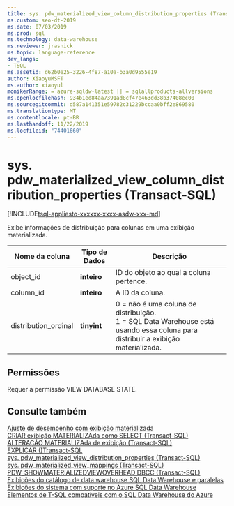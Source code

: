 ```yaml
---
title: sys. pdw_materialized_view_column_distribution_properties (Transact-SQL)
ms.custom: seo-dt-2019
ms.date: 07/03/2019
ms.prod: sql
ms.technology: data-warehouse
ms.reviewer: jrasnick
ms.topic: language-reference
dev_langs:
- TSQL
ms.assetid: d62b0e25-3226-4f87-a10a-b3a0d9555e19
author: XiaoyuMSFT
ms.author: xiaoyul
monikerRange: = azure-sqldw-latest || = sqlallproducts-allversions
ms.openlocfilehash: 934b1ed84aa7391ad8cf47e463dd38b37408ec00
ms.sourcegitcommit: d587a141351e59782c31229bccaa0bff2e869580
ms.translationtype: MT
ms.contentlocale: pt-BR
ms.lasthandoff: 11/22/2019
ms.locfileid: "74401660"
---
```

# <a name="syspdw_materialized_view_column_distribution_properties-transact-sql"></a>sys. pdw_materialized_view_column_distribution_properties (Transact-SQL) 

[!INCLUDE[tsql-appliesto-xxxxxx-xxxx-asdw-xxx-md](../../includes/tsql-appliesto-xxxxxx-xxxx-asdw-xxx-md.md)]

Exibe informações de distribuição para colunas em uma exibição materializada.  
  
|Nome da coluna|Tipo de Dados|Descrição|  
|-----------------|---------------|-----------------|  
|object_id|**inteiro**|ID do objeto ao qual a coluna pertence. |  
|column_id|**inteiro**|A ID da coluna.|  
|distribution_ordinal|**tinyint**|0 = não é uma coluna de distribuição.</br> 1 = SQL Data Warehouse está usando essa coluna para distribuir a exibição materializada.|
 
## <a name="permissions"></a>Permissões 

Requer a permissão VIEW DATABASE STATE.

## <a name="see-also"></a>Consulte também

[Ajuste de desempenho com exibição materializada](/azure/sql-data-warehouse/performance-tuning-materialized-views)   
[CRIAR exibição MATERIALIZAda como SELECT &#40;Transact-SQL&#41;](/sql/t-sql/statements/create-materialized-view-as-select-transact-sql?view=azure-sqldw-latest)   
[ALTERAÇÃO MATERIALIZAda de exibição &#40;Transact-SQL&#41;](/sql/t-sql/statements/alter-materialized-view-transact-sql?view=azure-sqldw-latest)   
[EXPLICAR &#40;&#41;Transact-SQL](/sql/t-sql/queries/explain-transact-sql?view=azure-sqldw-latest)   
[sys. pdw_materialized_view_distribution_properties &#40;Transact-SQL&#41;](/sql/relational-databases/system-catalog-views/sys-pdw-materialized-view-distribution-properties-transact-sql?view=azure-sqldw-latest)   
[sys. pdw_materialized_view_mappings &#40;Transact-SQL&#41;](/sql/relational-databases/system-catalog-views/sys-pdw-materialized-view-mappings-transact-sql?view=azure-sqldw-latest)   
[PDW_SHOWMATERIALIZEDVIEWOVERHEAD DBCC &#40;Transact-SQL&#41;](/sql/t-sql/database-console-commands/dbcc-pdw-showmaterializedviewoverhead-transact-sql?view=azure-sqldw-latest)   
[Exibições do catálogo de data warehouse SQL Data Warehouse e paralelas](../../relational-databases/system-catalog-views/sql-data-warehouse-and-parallel-data-warehouse-catalog-views.md)   
[Exibições do sistema com suporte no Azure SQL Data Warehouse](/azure/sql-data-warehouse/sql-data-warehouse-reference-tsql-system-views)   
[Elementos de T-SQL compatíveis com o SQL Data Warehouse do Azure](/azure/sql-data-warehouse/sql-data-warehouse-reference-tsql-statements)

